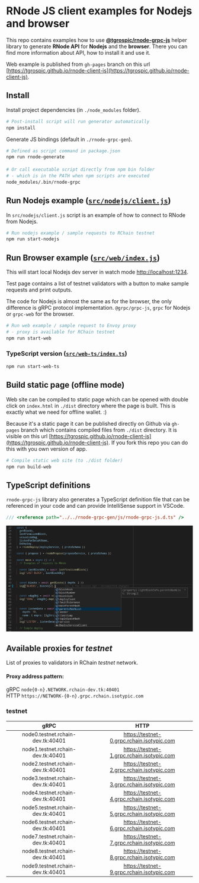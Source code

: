 # RNode JS client examples for Nodejs and browser

This repo contains examples how to use [**@tgrospic/rnode-grpc-js**](https://github.com/tgrospic/rnode-grpc-js) helper library to generate **RNode API** for **Nodejs** and the **browser**. There you can find more information about API, how to install it and use it. 

Web example is published from `gh-pages` branch on this url [https://tgrospic.github.io/rnode-client-js](https://tgrospic.github.io/rnode-client-js).

## Install

Install project dependencies (in `./node_modules` folder).

```sh
# Post-install script will run generator automatically
npm install
```
Generate JS bindings (default in `./rnode-grpc-gen`).

```sh
# Defined as script command in package.json
npm run rnode-generate

# Or call executable script directly from npm bin folder
# - which is in the PATH when npm scripts are executed
node_modules/.bin/rnode-grpc
```
## Run **Nodejs example** ([`src/nodejs/client.js`](src/nodejs/client.js))

In `src/nodejs/client.js` script is an example of how to connect to RNode from Nodejs.

```sh
# Run nodejs example / sample requests to RChain testnet
npm run start-nodejs
```

## Run **Browser example** ([`src/web/index.js`](src/web/index.js))

This will start local Nodejs dev server in watch mode [http://localhost:1234](http://localhost:1234).

Test page contains a list of testnet validators with a button to make sample requests and print outputs.

The code for Nodejs is almost the same as for the browser, the only difference is gRPC protocol implementation. `@grpc/grpc-js`, `grpc` for Nodejs or `grpc-web` for the browser.

```sh
# Run web example / sample request to Envoy proxy
# - proxy is available for RChain testnet
npm run start-web
```

### TypeScript version ([`src/web-ts/index.ts`](src/web-ts/index.ts))

```sh
npm run start-web-ts
```

## Build static page (offline mode)

Web site can be compiled to static page which can be opened with double click on `index.html` in `./dist` directory where the page is built. This is exactly what we need for offline wallet. :)

Because it's a static page it can be published directly on Github via `gh-pages` branch which contains compiled files from `./dist` directory. It is visible on this url [https://tgrospic.github.io/rnode-client-js](https://tgrospic.github.io/rnode-client-js). If you fork this repo you can do this with you own version of app.

```sh
# Compile static web site (to ./dist folder)
npm run build-web
```

## TypeScript definitions

`rnode-grpc-js` library also generates a TypeScript definition file that can be referenced in your code and can provide IntelliSense support in VSCode.

```typescript
/// <reference path="../../rnode-grpc-gen/js/rnode-grpc-js.d.ts" />
```

![](docs/intellisense-vscode.png)

## Available proxies for _testnet_

List of proxies to validators in RChain _testnet_ network.

#### Proxy address pattern:

gRPC `node{0-n}.NETWORK.rchain-dev.tk:40401`  
HTTP `https://NETWORK-{0-n}.grpc.rchain.isotypic.com`

### testnet

| gRPC                              | HTTP
|:---------------------------------:|:-----------------------------------------:
| node0.testnet.rchain-dev.tk:40401 | https://testnet-0.grpc.rchain.isotypic.com
| node1.testnet.rchain-dev.tk:40401 | https://testnet-1.grpc.rchain.isotypic.com
| node2.testnet.rchain-dev.tk:40401 | https://testnet-2.grpc.rchain.isotypic.com
| node3.testnet.rchain-dev.tk:40401 | https://testnet-3.grpc.rchain.isotypic.com
| node4.testnet.rchain-dev.tk:40401 | https://testnet-4.grpc.rchain.isotypic.com
| node5.testnet.rchain-dev.tk:40401 | https://testnet-5.grpc.rchain.isotypic.com
| node6.testnet.rchain-dev.tk:40401 | https://testnet-6.grpc.rchain.isotypic.com
| node7.testnet.rchain-dev.tk:40401 | https://testnet-7.grpc.rchain.isotypic.com
| node8.testnet.rchain-dev.tk:40401 | https://testnet-8.grpc.rchain.isotypic.com
| node9.testnet.rchain-dev.tk:40401 | https://testnet-9.grpc.rchain.isotypic.com

